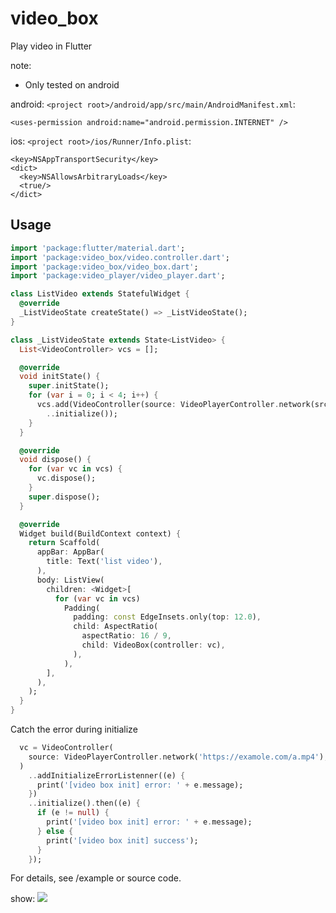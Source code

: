 # video_box

Play video in Flutter

note:
* Only tested on android

android: `<project root>/android/app/src/main/AndroidManifest.xml`:
```
<uses-permission android:name="android.permission.INTERNET" />
```

ios: `<project root>/ios/Runner/Info.plist`:
```
<key>NSAppTransportSecurity</key>
<dict>
  <key>NSAllowsArbitraryLoads</key>
  <true/>
</dict>
```

## Usage
```dart
import 'package:flutter/material.dart';
import 'package:video_box/video.controller.dart';
import 'package:video_box/video_box.dart';
import 'package:video_player/video_player.dart';

class ListVideo extends StatefulWidget {
  @override
  _ListVideoState createState() => _ListVideoState();
}

class _ListVideoState extends State<ListVideo> {
  List<VideoController> vcs = [];

  @override
  void initState() {
    super.initState();
    for (var i = 0; i < 4; i++) {
      vcs.add(VideoController(source: VideoPlayerController.network(src1))
        ..initialize());
    }
  }

  @override
  void dispose() {
    for (var vc in vcs) {
      vc.dispose();
    }
    super.dispose();
  }

  @override
  Widget build(BuildContext context) {
    return Scaffold(
      appBar: AppBar(
        title: Text('list video'),
      ),
      body: ListView(
        children: <Widget>[
          for (var vc in vcs)
            Padding(
              padding: const EdgeInsets.only(top: 12.0),
              child: AspectRatio(
                aspectRatio: 16 / 9,
                child: VideoBox(controller: vc),
              ),
            ),
        ],
      ),
    );
  }
}
```

Catch the error during initialize
```dart
  vc = VideoController(
    source: VideoPlayerController.network('https://examole.com/a.mp4'),
  )
    ..addInitializeErrorListenner((e) {
      print('[video box init] error: ' + e.message);
    })
    ..initialize().then((e) {
      if (e != null) {
        print('[video box init] error: ' + e.message);
      } else {
        print('[video box init] success');
      }
    });
```

For details, see /example or source code.

show:
![](https://i.loli.net/2019/07/07/5d22104b8690b94290.jpg)